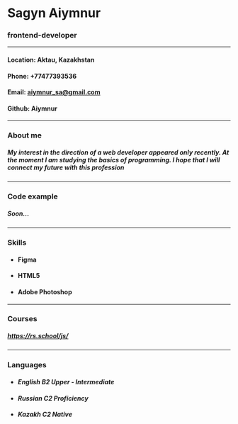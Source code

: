 # Sagyn Aiymnur 
### frontend-developer
---
#### Location: Aktau, Kazakhstan
#### Phone: +77477393536
#### Email: aiymnur_sa@gmail.com
#### Github: Aiymnur
---
### About me
##### My interest in the direction of a web developer appeared only recently. At the moment I am studying the basics of programming. I hope that I will connect my future with this profession
---
### Code example
##### Soon...
---
### Skills
* #### Figma
* #### HTML5
* #### Adobe Photoshop
---
### Courses
##### https://rs.school/js/
---
### Languages

* #### *English B2* *Upper - Intermediate*
* #### *Russian C2 Proficiency*
* #### *Kazakh C2 Native*
